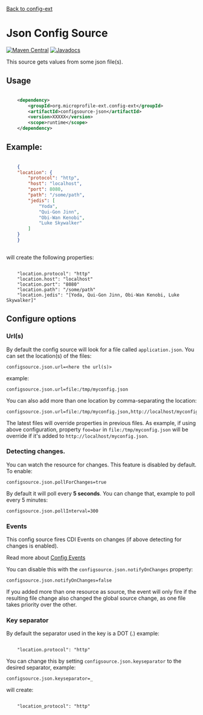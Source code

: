 [Back to config-ext](https://github.com/microprofile-extensions/config-ext/blob/master/README.md)

# Json Config Source

[![Maven Central](https://maven-badges.herokuapp.com/maven-central/org.microprofile-ext.config-ext/configsource-json/badge.svg)](https://maven-badges.herokuapp.com/maven-central/org.microprofile-ext.config-ext/configsource-json)
[![Javadocs](https://www.javadoc.io/badge/org.microprofile-ext.config-ext/configsource-json.svg)](https://www.javadoc.io/doc/org.microprofile-ext.config-ext/configsource-json)

This source gets values from some json file(s).

## Usage

```xml

    <dependency>
        <groupId>org.microprofile-ext.config-ext</groupId>
        <artifactId>configsource-json</artifactId>
        <version>XXXXX</version>
        <scope>runtime</scope>
    </dependency>

```

## Example:

```json
    
    {
	"location": {
		"protocol": "http",
		"host": "localhost",
		"port": 8080,
		"path": "/some/path",
		"jedis": [
			"Yoda",
			"Qui-Gon Jinn",
			"Obi-Wan Kenobi",
			"Luke Skywalker"
		]
	}
    }
    
```

will create the following properties:

```property
    
    "location.protocol": "http"
    "location.host": "localhost"
    "location.port": "8080"
    "location.path": "/some/path"
    "location.jedis": "[Yoda, Qui-Gon Jinn, Obi-Wan Kenobi, Luke Skywalker]"

```

## Configure options

### Url(s)

By default the config source will look for a file called `application.json`. You can set the location(s) of the files:

    configsource.json.url=<here the url(s)>

example:

    configsource.json.url=file:/tmp/myconfig.json

You can also add more than one location by comma-separating the location:

    configsource.json.url=file:/tmp/myconfig.json,http://localhost/myconfig.json

The latest files will override properties in previous files. As example, if using above configuration, property `foo=bar` in `file:/tmp/myconfig.json` will be override if it's added to `http://localhost/myconfig.json`.

### Detecting changes.

You can watch the resource for changes. This feature is disabled by default. To enable:

    configsource.json.pollForChanges=true

By default it will poll every **5 seconds**. You can change that, example to poll every 5 minutes:

    configsource.json.pollInterval=300

### Events

This config source fires CDI Events on changes (if above detecting for changes is enabled).

Read more about [Config Events](https://github.com/microprofile-extensions/config-ext/blob/master/config-events/README.md)

You can disable this with the `configsource.json.notifyOnChanges` property:

    configsource.json.notifyOnChanges=false

If you added more than one resource as source, the event will only fire if the resulting file change also changed the global source change, as one file takes priority over the other.

### Key separator

By default the separator used in the key is a DOT (.) example:

```property
    
    "location.protocol": "http"
```

You can change this by setting `configsource.json.keyseparator` to the desired separator, example:

    configsource.json.keyseparator=_

will create:

```property
    
    "location_protocol": "http"
```
